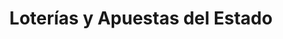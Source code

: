 ---
title: "Loterías y Apuestas del Estado"
url: /castilblanco/loterias-y-apuestas-del-estado/
shop: Lotterie
---